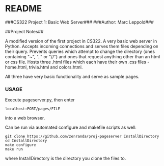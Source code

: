 # README #

###CS322 Project 1: Basic Web Server###
###Author: Marc Leppold###

##Project Notes## 

A modified version of the first project in CS322. A very basic web server in Python. Accepts incoming connections and serves them files depending on their query.
Prevents queries which attempt to change the directory (ones containing "~", ".." or "//") and ones that request anything other than an html or css file.
Hosts three .html files which each have their own .css files - home.html, trivia.html and colors.html. 

All three have very basic functionality and serve as sample pages.

### USAGE ###

Execute pageserver.py, then enter 
```
localhost:PORT/pages/FILE
```
into a web browser.

Can be run via automated configure and makefile scripts as well:

```
git clone https://github.com/zenranda/proj-pageserver InstallDirectory
cd InstallDirectory
make configure
make run
```
where InstallDirectory is the directory you clone the files to.